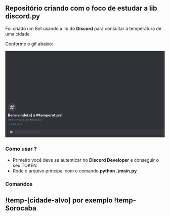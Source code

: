 ## Repositório criando com o foco de estudar a lib discord.py

<p>Foi criado um Bot usando a lib do <b>Discord</b> para consultar a temperatura de uma cidade</p>
<p>Conforme o gif abaixo:</p>

![image](https://github.com/Murilobdo/Bot-Discord-Python/blob/develop/video.gif)

### Como usar ?

<ul>
  <li>Primeiro você deve se autenticar no <b>Discord Developer</b> e conseguir o seu TOKEN</li>
  <li>Rode o arquivo principal com o comando <b>python .\main.py</b></li>
</ul>

### Comandos

## !temp-[cidade-alvo] por exemplo !temp-Sorocaba
